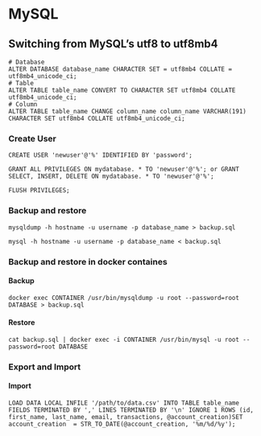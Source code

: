 # MySQL

## Switching from MySQL’s utf8 to utf8mb4

```
# Database
ALTER DATABASE database_name CHARACTER SET = utf8mb4 COLLATE = utf8mb4_unicode_ci;
# Table
ALTER TABLE table_name CONVERT TO CHARACTER SET utf8mb4 COLLATE utf8mb4_unicode_ci;
# Column
ALTER TABLE table_name CHANGE column_name column_name VARCHAR(191) CHARACTER SET utf8mb4 COLLATE utf8mb4_unicode_ci;
```

### Create User
```
CREATE USER 'newuser'@'%' IDENTIFIED BY 'password';
```

```
GRANT ALL PRIVILEGES ON mydatabase. * TO 'newuser'@'%'; or GRANT SELECT, INSERT, DELETE ON mydatabase. * TO 'newuser'@'%';
```

```
FLUSH PRIVILEGES;
```

### Backup and restore

```
mysqldump -h hostname -u username -p database_name > backup.sql
```

```
mysql -h hostname -u username -p database_name < backup.sql
```

### Backup and restore in docker containes

#### Backup

```
docker exec CONTAINER /usr/bin/mysqldump -u root --password=root DATABASE > backup.sql
```

#### Restore

```
cat backup.sql | docker exec -i CONTAINER /usr/bin/mysql -u root --password=root DATABASE
```

### Export and Import

#### Import

```
LOAD DATA LOCAL INFILE '/path/to/data.csv' INTO TABLE table_name FIELDS TERMINATED BY ',' LINES TERMINATED BY '\n' IGNORE 1 ROWS (id, first_name, last_name, email, transactions, @account_creation)SET account_creation  = STR_TO_DATE(@account_creation, '%m/%d/%y');
```